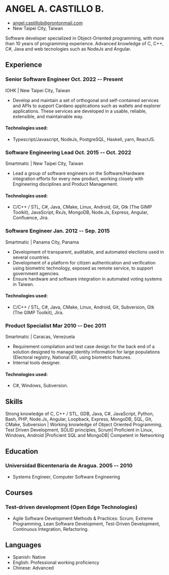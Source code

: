 # ANGEL A. CASTILLO B.

- <angel.castillob@prontonmail.com>
- New Taipei City, Taiwan


Software developer specialized in Object-Oriented programming, with more than 10 years of programming experience. Advanced knowledge of C, C++, C#, Java and web tecnologies such as NodeJs
and Angular.

## Experience

### <span>Senior Software Engineer</span> <span>Oct. 2022 -- Present</span>
IOHK | New Taipei City, Taiwan

- Develop and maintain a set of orthogonal and self-contained services and APIs to support Cardano applications such as wallets and explorer applications. These services are developed in a usable,
  reliable, extensible, and maintainable way.

#### Technologies used:
 - Typescript/Javascript, NodeJs, PostgreSQL, Haskell, yarn, ReactJS.

### <span>Software Engineering Lead</span> <span>Oct. 2015 -- Oct. 2022</span>
Smartmatic | New Taipei City, Taiwan

- Lead a group of software engineers on the Software/Hardware integration efforts for every new product, working closely
with Engineering disciplines and Product Management.

#### Technologies used:
 - C/C++ / STL, C#, Java, CMake, Linux, Android, Git, Gtk (The GIMP Toolkit), JavaScript, RxJs, MongoDB, Node.Js,
Express, Angular, Confluence, Jira.

### <span>Software Engineer</span> <span>Jan. 2012 -- Sep. 2015</span>
Smartmatic | Panama City, Panama

- Development of transparent, auditable, and automated elections used in several countries.
- Development of a platform for citizen authentication and verification using biometric technology, exposed as remote
service, to support government agencies.
- Ensure hardware and software integration in automated voting systems in Taiwan.

#### Technologies used:
 - C/C++ / STL, C#, Java, CMake, Linux, Android, Git, Subversion, Gtk (The GIMP Toolkit), Jira.

### <span>Product Specialist</span> <span>Mar 2010 -- Dec 2011</span>
Smartmatic | Caracas, Venezuela

- Requirement compilation and test case design for the back end of a solution designed to manage identity information for
large populations (Electoral registry, National ID), using biometric features.
- Internal tools designer.

#### Technologies used:
 - C#, Windows, Subversion.

## Skills

Strong knowledge of C, C++ / STL, GDB, Java, C#, JavaScript, Python, Bash, PHP, Node.Js, Angular, Loopback, Express,
MongoDB, SQL, Git, CMake, Subversion | Working knowledge of Object Oriented Programming, Test Driven Development,
SOLID principles, Scrum| Proficient in Linux, Windows, Android |Proficient SQL and MongoDB| Competent in Networking

## Education

### <span>Universidad Bicentenaria de Aragua.</span> <span>2005 -- 2010</span>

  - Systems Engineer, Computer Software Engineering

## Courses

### <span>Test-driven development (Open Edge Technologies)</span>

  - Agile Software Development Methods & Practices: Scrum, Extreme
Programming, Lean Software Development, Test-Driven Development, Continuous Integration, Refactoring.

## Languages

- Spanish: Native 
- English: Professional working proficiency 
- Chinese: Advanced
